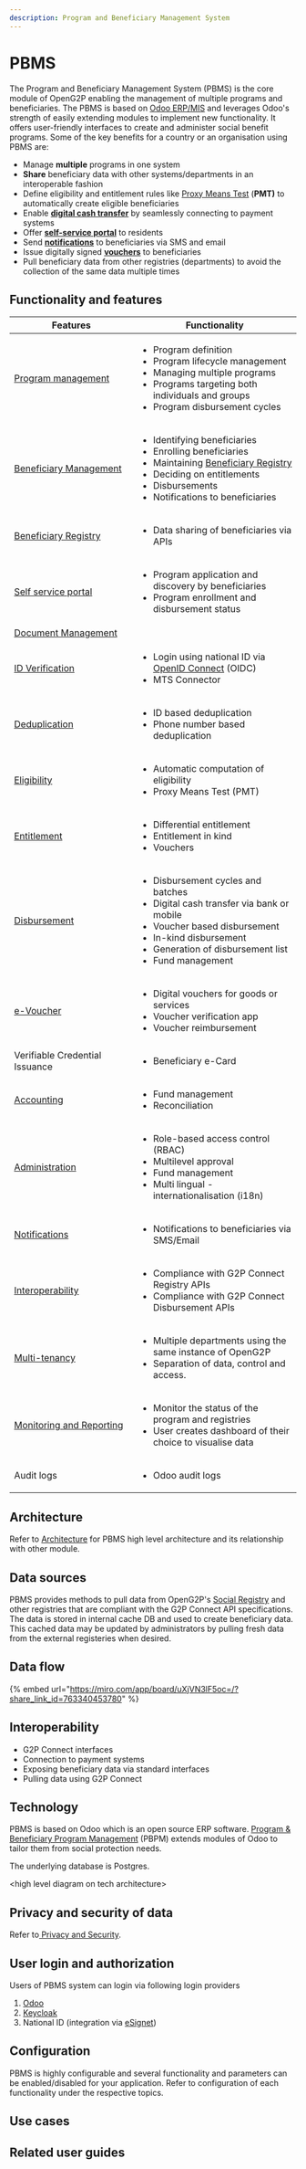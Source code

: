 ```yaml
---
description: Program and Beneficiary Management System
---
```


# PBMS

The Program and Beneficiary Management System (PBMS) is the core module of OpenG2P enabling the management of multiple programs and beneficiaries. The PBMS is based on [Odoo ERP/MIS](https://www.odoo.com/) and leverages Odoo's strength of easily extending modules to implement new functionality.  It offers user-friendly interfaces to create and administer social benefit programs.  Some of the key benefits for a country or an organisation using PBMS are:

* Manage **multiple** programs in one system
* **Share** beneficiary data with other systems/departments in an interoperable fashion
* Define eligibility and entitlement rules like [Proxy Means Test](features/eligibility/proxy-means-test.md) (**PMT)** to automatically create eligible beneficiaries
* Enable [**digital cash transfer**](../g2p-cash-transfer-bridge/) by seamlessly connecting to payment systems
* Offer [**self-service portal**](features/self-service-portal.md) to residents
* Send [**notifications**](features/notifications.md) to beneficiaries via SMS and email
* Issue digitally signed [**vouchers**](features/disbursement-cycles/e-voucher.md) to beneficiaries
* Pull beneficiary data from other registries (departments) to avoid the collection of the same data multiple times

## Functionality and features

<table><thead><tr><th width="201">Features</th><th>Functionality</th></tr></thead><tbody><tr><td><a href="features/program-management.md">Program management</a></td><td><ul><li>Program definition</li><li>Program lifecycle management</li><li>Managing multiple programs</li><li>Programs targeting both individuals and groups</li><li>Program disbursement cycles</li></ul></td></tr><tr><td><a href="features/beneficiary-management.md">Beneficiary Management</a></td><td><p></p><ul><li>Identifying beneficiaries</li><li>Enrolling beneficiaries</li><li>Maintaining <a href="features/beneficiary-registry.md">Beneficiary Registry</a></li><li>Deciding on entitlements</li><li>Disbursements</li><li>Notifications to beneficiaries</li></ul></td></tr><tr><td><a href="features/beneficiary-registry.md">Beneficiary Registry</a></td><td><ul><li>Data sharing of beneficiaries via APIs</li></ul></td></tr><tr><td><a href="features/self-service-portal.md">Self service portal</a></td><td><ul><li>Program application and discovery by beneficiaries</li><li>Program enrollment and disbursement status </li></ul></td></tr><tr><td><a href="features/document-management.md">Document Management</a></td><td></td></tr><tr><td><a href="features/id-verification.md">ID Verification</a></td><td><ul><li>Login using national ID via <a href="https://auth0.com/docs/authenticate/protocols/openid-connect-protocol">OpenID Connect</a> (OIDC)</li><li>MTS Connector</li></ul></td></tr><tr><td><a href="features/deduplication.md">Deduplication</a></td><td><ul><li>ID based deduplication </li><li>Phone number based deduplication</li></ul></td></tr><tr><td><a href="features/eligibility/">Eligibility</a></td><td><ul><li>Automatic computation of eligibility</li><li>Proxy Means Test (PMT)</li></ul></td></tr><tr><td><a href="features/entitlement.md">Entitlement </a></td><td><ul><li>Differential entitlement</li><li>Entitlement in kind</li><li>Vouchers</li></ul></td></tr><tr><td><a href="features/disbursement-cycles/">Disbursement</a></td><td><ul><li>Disbursement cycles and batches</li><li>Digital cash transfer via bank or mobile</li><li>Voucher based disbursement</li><li>In-kind disbursement</li><li>Generation of disbursement list</li><li>Fund management</li></ul></td></tr><tr><td><a href="features/disbursement-cycles/e-voucher.md">e-Voucher</a></td><td><ul><li>Digital vouchers for goods or services</li><li>Voucher verification app</li><li>Voucher reimbursement </li></ul></td></tr><tr><td>Verifiable Credential Issuance</td><td><ul><li>Beneficiary e-Card</li></ul></td></tr><tr><td><a href="features/accounting.md">Accounting</a></td><td><ul><li>Fund management</li><li>Reconciliation</li></ul></td></tr><tr><td><a href="features/administration/">Administration</a></td><td><ul><li>Role-based access control (RBAC)</li><li>Multilevel approval </li><li>Fund management</li><li>Multi lingual - internationalisation (i18n)</li></ul></td></tr><tr><td><a href="features/notifications.md">Notifications</a></td><td><ul><li>Notifications to beneficiaries via SMS/Email</li></ul></td></tr><tr><td><a href="../interoperability.md">Interoperability</a></td><td><ul><li>Compliance with G2P Connect Registry APIs</li><li>Compliance with G2P Connect Disbursement APIs</li></ul></td></tr><tr><td><a href="features/multi-tenancy-in-pbms.md">Multi-tenancy</a></td><td><ul><li>Multiple departments using the same instance of OpenG2P</li><li>Separation of data, control and access.</li></ul></td></tr><tr><td><a href="../monitoring-and-reporting/">Monitoring and Reporting </a></td><td><ul><li>Monitor the status of the program and registries</li><li>User creates dashboard of their choice to visualise data</li></ul></td></tr><tr><td>Audit logs</td><td><ul><li>Odoo audit logs</li></ul></td></tr></tbody></table>

## Architecture

Refer to [Architecture](broken-reference) for PBMS high level architecture and its relationship with other module.

## Data sources

PBMS provides methods to pull data from OpenG2P's [Social Registry](../social-registry/) and other registries that are compliant with the G2P Connect API specifications.  The data is stored in internal cache DB and used to create beneficiary data. This cached data may be updated by administrators by pulling fresh data from the external registeries when desired.

## Data flow

{% embed url="https://miro.com/app/board/uXjVN3lF5oc=/?share_link_id=763340453780" %}

## Interoperability &#x20;

* G2P Connect interfaces
* Connection to payment systems
* Exposing beneficiary data via standard interfaces
* Pulling data using G2P Connect

## Technology

PBMS is based on Odoo which is an open source ERP software.  [Program & Beneficiary Program Management](features/program-management.md) (PBPM) extends modules of Odoo to tailor them from social protection needs.&#x20;

The underlying database is Postgres.

\<high level diagram on tech architecture>

## Privacy and security of data

Refer to[ Privacy and Security](../privacy-and-security/).

## User login and authorization

Users of PBMS system can login via following login providers

1. [Odoo](https://www.odoo.com/)&#x20;
2. [Keycloak ](https://www.keycloak.org/)
3. National ID (integration via [eSignet](https://docs.esignet.io/))

## Configuration

PBMS is highly configurable and several functionality and parameters can be enabled/disabled for your application.  Refer to configuration of each functionality under the respective topics.

## Use cases

## Related user guides
